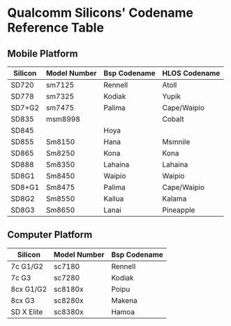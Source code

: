 # Qualcomm Silicons' Codename Reference Table

## Mobile Platform
| Silicon       | Model Number  | Bsp Codename  | HLOS Codename |
|---------------|---------------|---------------|---------------|
| SD720         | sm7125        | Rennell       | Atoll         |
| SD778         | sm7325        | Kodiak        | Yupik         |
| SD7+G2        | sm7475        | Palima        | Cape/Waipio   |
| SD835         | msm8998       |               | Cobalt        |
| SD845         |               | Hoya          |               |
| SD855         | Sm8150        | Hana          | Msmnile       |
| SD865         | Sm8250        | Kona          | Kona          |
| SD888         | Sm8350        | Lahaina       | Lahaina       |
| SD8G1         | Sm8450        | Waipio        | Waipio        |
| SD8+G1        | Sm8475        | Palima        | Cape/Waipio   |
| SD8G2         | Sm8550        | Kailua        | Kalama        |
| SD8G3         | Sm8650        | Lanai         | Pineapple     |

## Computer Platform
| Silicon       | Model Number  | Bsp Codename  |
|---------------|---------------|---------------|
| 7c G1/G2      | sc7180        | Rennell       |
| 7c G3         | sc7280        | Kodiak        |
| 8cx G1/G2     | sc8180x       | Poipu         |
| 8cx G3        | sc8280x       | Makena        |
| SD X Elite    | sc8380x       | Hamoa         |
